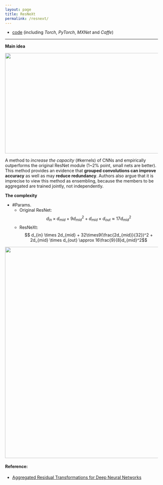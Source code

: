 ```yaml
---
layout: page
title: ResNeXt
permalink: /resnext/
---
```


* [code](https://github.com/facebookresearch/ResNeXt) (including *Torch*, *PyTorch*, *MXNet* and *Caffe*)

------
**Main idea**

<div align="center">
<img src="http://othl3wan7.bkt.clouddn.com/resnext_mainidea.png" height="331" width="559" >
</div>

A method to *increase the capacity* (#kernels) of CNNs and empirically outperforms the original ResNet module (1~2% point, small nets are better). This method provides an evidence that **grouped convolutions can improve accuracy** as well as may **reduce redundancy**. Authors also argue that it is imprecise to view this method as ensembling, because the members to be aggregated are trained jointly, not independently.

**The complexity**

* #Params. 
	* Original ResNet: $$ d_{in} \times d_{mid} + 9d_{mid}^2 + d_{mid} \times d_{out} \approx 17d_{mid}^2$$
	* ResNeXt: $$ d_{in} \times 2d_{mid} + 32\times9(\frac{2d_{mid}}{32})^2 + 2d_{mid} \times d_{out}  \approx 16\frac{9}{8}d_{mid}^2$$  

<div align="center">
<img src="http://othl3wan7.bkt.clouddn.com/resnext_network.png" height="696" width="546" >
</div>

#### Reference:
* [Aggregated Residual Transformations for Deep Neural Networks](https://arxiv.org/abs/1611.05431)